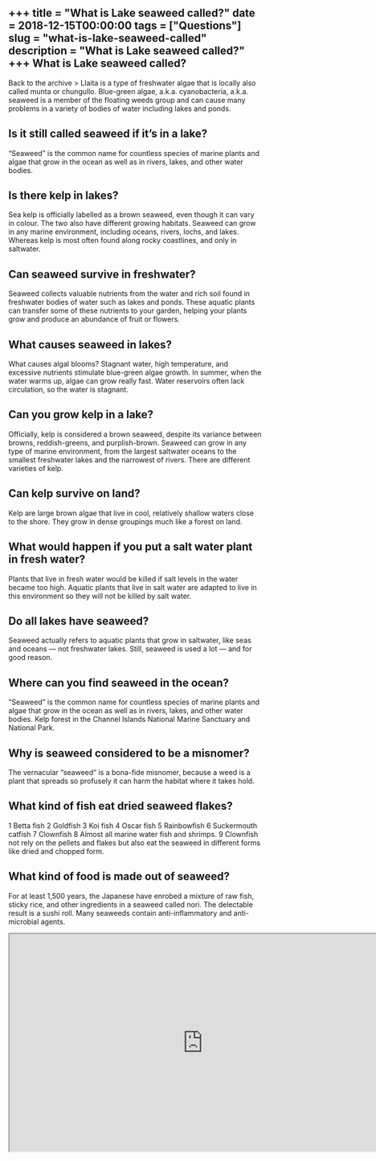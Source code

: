 +++
title = "What is Lake seaweed called?"
date = 2018-12-15T00:00:00
tags = ["Questions"]
slug = "what-is-lake-seaweed-called"
description = "What is Lake seaweed called?"
+++
What is Lake seaweed called?
----------------------------

Back to the archive &gt; Llaita is a type of freshwater algae that is locally also called munta or chungullo. Blue-green algae, a.k.a. cyanobacteria, a.k.a. seaweed is a member of the floating weeds group and can cause many problems in a variety of bodies of water including lakes and ponds.

Is it still called seaweed if it’s in a lake?
---------------------------------------------

“Seaweed” is the common name for countless species of marine plants and algae that grow in the ocean as well as in rivers, lakes, and other water bodies.

Is there kelp in lakes?
-----------------------

Sea kelp is officially labelled as a brown seaweed, even though it can vary in colour. The two also have different growing habitats. Seaweed can grow in any marine environment, including oceans, rivers, lochs, and lakes. Whereas kelp is most often found along rocky coastlines, and only in saltwater.

Can seaweed survive in freshwater?
----------------------------------

Seaweed collects valuable nutrients from the water and rich soil found in freshwater bodies of water such as lakes and ponds. These aquatic plants can transfer some of these nutrients to your garden, helping your plants grow and produce an abundance of fruit or flowers.

What causes seaweed in lakes?
-----------------------------

What causes algal blooms? Stagnant water, high temperature, and excessive nutrients stimulate blue-green algae growth. In summer, when the water warms up, algae can grow really fast. Water reservoirs often lack circulation, so the water is stagnant.

Can you grow kelp in a lake?
----------------------------

Officially, kelp is considered a brown seaweed, despite its variance between browns, reddish-greens, and purplish-brown. Seaweed can grow in any type of marine environment, from the largest saltwater oceans to the smallest freshwater lakes and the narrowest of rivers. There are different varieties of kelp.

Can kelp survive on land?
-------------------------

Kelp are large brown algae that live in cool, relatively shallow waters close to the shore. They grow in dense groupings much like a forest on land.

What would happen if you put a salt water plant in fresh water?
---------------------------------------------------------------

Plants that live in fresh water would be killed if salt levels in the water became too high. Aquatic plants that live in salt water are adapted to live in this environment so they will not be killed by salt water.

Do all lakes have seaweed?
--------------------------

Seaweed actually refers to aquatic plants that grow in saltwater, like seas and oceans — not freshwater lakes. Still, seaweed is used a lot — and for good reason.

Where can you find seaweed in the ocean?
----------------------------------------

“Seaweed” is the common name for countless species of marine plants and algae that grow in the ocean as well as in rivers, lakes, and other water bodies. Kelp forest in the Channel Islands National Marine Sanctuary and National Park.

Why is seaweed considered to be a misnomer?
-------------------------------------------

The vernacular “seaweed” is a bona-fide misnomer, because a weed is a plant that spreads so profusely it can harm the habitat where it takes hold.

What kind of fish eat dried seaweed flakes?
-------------------------------------------

1 Betta fish 2 Goldfish 3 Koi fish 4 Oscar fish 5 Rainbowfish 6 Suckermouth catfish 7 Clownfish 8 Almost all marine water fish and shrimps. 9 Clownfish not rely on the pellets and flakes but also eat the seaweed in different forms like dried and chopped form.

What kind of food is made out of seaweed?
-----------------------------------------

For at least 1,500 years, the Japanese have enrobed a mixture of raw fish, sticky rice, and other ingredients in a seaweed called nori. The delectable result is a sushi roll. Many seaweeds contain anti-inflammatory and anti-microbial agents.

<iframe allow="accelerometer; autoplay; clipboard-write; encrypted-media; gyroscope; picture-in-picture" allowfullscreen="" class="__youtube_prefs__  epyt-is-override  no-lazyload" data-no-lazy="1" data-origheight="433" data-origwidth="770" data-skipgform_ajax_framebjll="" height="433" id="_ytid_38809" loading="lazy" src="https://www.youtube.com/embed/xXds4U-Iszc?enablejsapi=1&autoplay=0&cc_load_policy=0&cc_lang_pref=&iv_load_policy=1&loop=0&modestbranding=0&rel=1&fs=1&playsinline=0&autohide=2&theme=dark&color=red&controls=1&" title="YouTube player" width="770"></iframe>